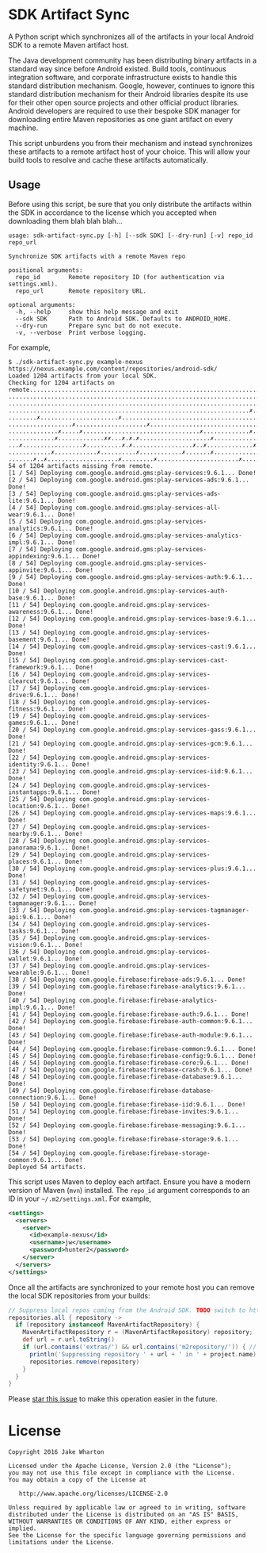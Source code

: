 SDK Artifact Sync
=================

A Python script which synchronizes all of the artifacts in your local Android SDK to a remote Maven artifact host.

The Java development community has been distributing binary artifacts in a standard way since before Android existed.
Build tools, continuous integration software, and corporate infrastructure exists to handle this standard distribution
mechanism. Google, however, continues to ignore this standard distribution mechanism for their Android libraries despite
its use for their other open source projects and other official product libraries. Android developers are required to
use their bespoke SDK manager for downloading entire Maven repositories as one giant artifact on every machine.

This script unburdens you from their mechanism and instead synchronizes these artifacts to a remote artifact host of your
choice. This will allow your build tools to resolve and cache these artifacts automatically.


Usage
-----

Before using this script, be sure that you only distribute the artifacts within the SDK in accordance to the license
which you accepted when downloading them blah blah blah...

    usage: sdk-artifact-sync.py [-h] [--sdk SDK] [--dry-run] [-v] repo_id repo_url

    Synchronize SDK artifacts with a remote Maven repo

    positional arguments:
      repo_id        Remote repository ID (for authentication via settings.xml).
      repo_url       Remote repository URL.

    optional arguments:
      -h, --help     show this help message and exit
      --sdk SDK      Path to Android SDK. Defaults to ANDROID_HOME.
      --dry-run      Prepare sync but do not execute.
      -v, --verbose  Print verbose logging.

For example,

    $ ./sdk-artifact-sync.py example-nexus https://nexus.example.com/content/repositories/android-sdk/
    Loaded 1204 artifacts from your local SDK.
    Checking for 1204 artifacts on remote...............................................................................
    ....................................................................................................................
    ....................................................................................................................
    ....................................................................✗..✗............................................
    ........✗......................✗....................................................................................
    ..................✗....................✗....................................................✗.......................
    ..............✗.....✗.................................✗.............✗........✗......................✗✗..............
    .............✗.............✗✗...✗.✗.✗....................✗..............................✗✗..✗.........✗✗............
    ...✗.................✗..........✗.✗.................✗..✗.............✗.......✗......✗........✗........✗.........✗...
    ............✗............✗..........✗............✗.......✗..........................✗...✗........✗....✗............✗
    .......✗..✗....................✗.........✗.......................✗.......✗..........
    54 of 1204 artifacts missing from remote.
    [1 / 54] Deploying com.google.android.gms:play-services:9.6.1... Done!
    [2 / 54] Deploying com.google.android.gms:play-services-ads:9.6.1... Done!
    [3 / 54] Deploying com.google.android.gms:play-services-ads-lite:9.6.1... Done!
    [4 / 54] Deploying com.google.android.gms:play-services-all-wear:9.6.1... Done!
    [5 / 54] Deploying com.google.android.gms:play-services-analytics:9.6.1... Done!
    [6 / 54] Deploying com.google.android.gms:play-services-analytics-impl:9.6.1... Done!
    [7 / 54] Deploying com.google.android.gms:play-services-appindexing:9.6.1... Done!
    [8 / 54] Deploying com.google.android.gms:play-services-appinvite:9.6.1... Done!
    [9 / 54] Deploying com.google.android.gms:play-services-auth:9.6.1... Done!
    [10 / 54] Deploying com.google.android.gms:play-services-auth-base:9.6.1... Done!
    [11 / 54] Deploying com.google.android.gms:play-services-awareness:9.6.1... Done!
    [12 / 54] Deploying com.google.android.gms:play-services-base:9.6.1... Done!
    [13 / 54] Deploying com.google.android.gms:play-services-basement:9.6.1... Done!
    [14 / 54] Deploying com.google.android.gms:play-services-cast:9.6.1... Done!
    [15 / 54] Deploying com.google.android.gms:play-services-cast-framework:9.6.1... Done!
    [16 / 54] Deploying com.google.android.gms:play-services-clearcut:9.6.1... Done!
    [17 / 54] Deploying com.google.android.gms:play-services-drive:9.6.1... Done!
    [18 / 54] Deploying com.google.android.gms:play-services-fitness:9.6.1... Done!
    [19 / 54] Deploying com.google.android.gms:play-services-games:9.6.1... Done!
    [20 / 54] Deploying com.google.android.gms:play-services-gass:9.6.1... Done!
    [21 / 54] Deploying com.google.android.gms:play-services-gcm:9.6.1... Done!
    [22 / 54] Deploying com.google.android.gms:play-services-identity:9.6.1... Done!
    [23 / 54] Deploying com.google.android.gms:play-services-iid:9.6.1... Done!
    [24 / 54] Deploying com.google.android.gms:play-services-instantapps:9.6.1... Done!
    [25 / 54] Deploying com.google.android.gms:play-services-location:9.6.1... Done!
    [26 / 54] Deploying com.google.android.gms:play-services-maps:9.6.1... Done!
    [27 / 54] Deploying com.google.android.gms:play-services-nearby:9.6.1... Done!
    [28 / 54] Deploying com.google.android.gms:play-services-panorama:9.6.1... Done!
    [29 / 54] Deploying com.google.android.gms:play-services-places:9.6.1... Done!
    [30 / 54] Deploying com.google.android.gms:play-services-plus:9.6.1... Done!
    [31 / 54] Deploying com.google.android.gms:play-services-safetynet:9.6.1... Done!
    [32 / 54] Deploying com.google.android.gms:play-services-tagmanager:9.6.1... Done!
    [33 / 54] Deploying com.google.android.gms:play-services-tagmanager-api:9.6.1... Done!
    [34 / 54] Deploying com.google.android.gms:play-services-tasks:9.6.1... Done!
    [35 / 54] Deploying com.google.android.gms:play-services-vision:9.6.1... Done!
    [36 / 54] Deploying com.google.android.gms:play-services-wallet:9.6.1... Done!
    [37 / 54] Deploying com.google.android.gms:play-services-wearable:9.6.1... Done!
    [38 / 54] Deploying com.google.firebase:firebase-ads:9.6.1... Done!
    [39 / 54] Deploying com.google.firebase:firebase-analytics:9.6.1... Done!
    [40 / 54] Deploying com.google.firebase:firebase-analytics-impl:9.6.1... Done!
    [41 / 54] Deploying com.google.firebase:firebase-auth:9.6.1... Done!
    [42 / 54] Deploying com.google.firebase:firebase-auth-common:9.6.1... Done!
    [43 / 54] Deploying com.google.firebase:firebase-auth-module:9.6.1... Done!
    [44 / 54] Deploying com.google.firebase:firebase-common:9.6.1... Done!
    [45 / 54] Deploying com.google.firebase:firebase-config:9.6.1... Done!
    [46 / 54] Deploying com.google.firebase:firebase-core:9.6.1... Done!
    [47 / 54] Deploying com.google.firebase:firebase-crash:9.6.1... Done!
    [48 / 54] Deploying com.google.firebase:firebase-database:9.6.1... Done!
    [49 / 54] Deploying com.google.firebase:firebase-database-connection:9.6.1... Done!
    [50 / 54] Deploying com.google.firebase:firebase-iid:9.6.1... Done!
    [51 / 54] Deploying com.google.firebase:firebase-invites:9.6.1... Done!
    [52 / 54] Deploying com.google.firebase:firebase-messaging:9.6.1... Done!
    [53 / 54] Deploying com.google.firebase:firebase-storage:9.6.1... Done!
    [54 / 54] Deploying com.google.firebase:firebase-storage-common:9.6.1... Done!
    Deployed 54 artifacts.

This script uses Maven to deploy each artifact. Ensure you have a modern version of Maven (`mvn`) installed. The
`repo_id` argument corresponds to an ID in your `~/.m2/settings.xml`. For example,

```xml
<settings>
  <servers>
    <server>
      <id>example-nexus</id>
      <username>jw</username>
      <password>hunter2</password>
    </server>
  </servers>
</settings>
```

Once all the artifacts are synchronized to your remote host you can remove the local SDK repositories from your builds:

```groovy
// Suppress local repos coming from the Android SDK. TODO switch to http://b.android.com/222372
repositories.all { repository ->
  if (repository instanceof MavenArtifactRepository) {
    MavenArtifactRepository r = (MavenArtifactRepository) repository;
    def url = r.url.toString()
    if (url.contains('extras/') && url.contains('m2repository/')) { // Good enough for now...
      println('Suppressing repository ' + url + ' in ' + project.name)
      repositories.remove(repository)
    }
  }
}
```

Please [star this issue](http://b.android.com/222372) to make this operation easier in the future.



License
=======

    Copyright 2016 Jake Wharton

    Licensed under the Apache License, Version 2.0 (the "License");
    you may not use this file except in compliance with the License.
    You may obtain a copy of the License at

       http://www.apache.org/licenses/LICENSE-2.0

    Unless required by applicable law or agreed to in writing, software
    distributed under the License is distributed on an "AS IS" BASIS,
    WITHOUT WARRANTIES OR CONDITIONS OF ANY KIND, either express or implied.
    See the License for the specific language governing permissions and
    limitations under the License.
